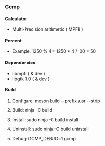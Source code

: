 ### [Gcmp](https://github.com/vl-nix/gcmp)

#### Calculator

* Multi-Precision arithmetic ( MPFR )

#### Percent

* Example: 1250 % 4 = 1250 * 4 / 100 = 50

#### Dependencies

* libmpfr ( & dev )
* libgtk 3.0 ( & dev )

#### Build

1. Configure: meson build --prefix /usr --strip

2. Build: ninja -C build

3. Install: sudo ninja -C build install

4. Uninstall: sudo ninja -C build uninstall

5. Debug: GCMP_DEBUG=1 gcmp
